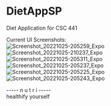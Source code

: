 # DietAppSP
Diet Application for CSC 441

Current UI Screenshots:  
![Screenshot_20221025-205259_Expo ](https://user-images.githubusercontent.com/84478247/197911384-1b76fe5b-0bec-4e2c-9064-276099afc05b.jpg)
![Screenshot_20221025-210237_Expo ](https://user-images.githubusercontent.com/84478247/197913883-faaa4744-cc3f-4a00-89a2-c756d9c50b84.jpg)
![Screenshot_20221025-205311_Expo ](https://user-images.githubusercontent.com/84478247/197913988-ab4c0880-876d-4606-9c2d-e429b8a24d1a.jpg)
![Screenshot_20221025-205237_Expo ](https://user-images.githubusercontent.com/84478247/197914058-36c9f258-4c75-488b-b32d-28613ab6a11d.jpg)
![Screenshot_20221025-205225_Expo ](https://user-images.githubusercontent.com/84478247/197914172-d11797d3-9f62-4b23-acee-93521e8db381.jpg)
![Screenshot_20221025-205243_Expo ](https://user-images.githubusercontent.com/84478247/197914241-21d0bc96-305d-4e08-a1ed-3de92c037177.jpg)

----- n u t r i -----  
 healthify yourself
